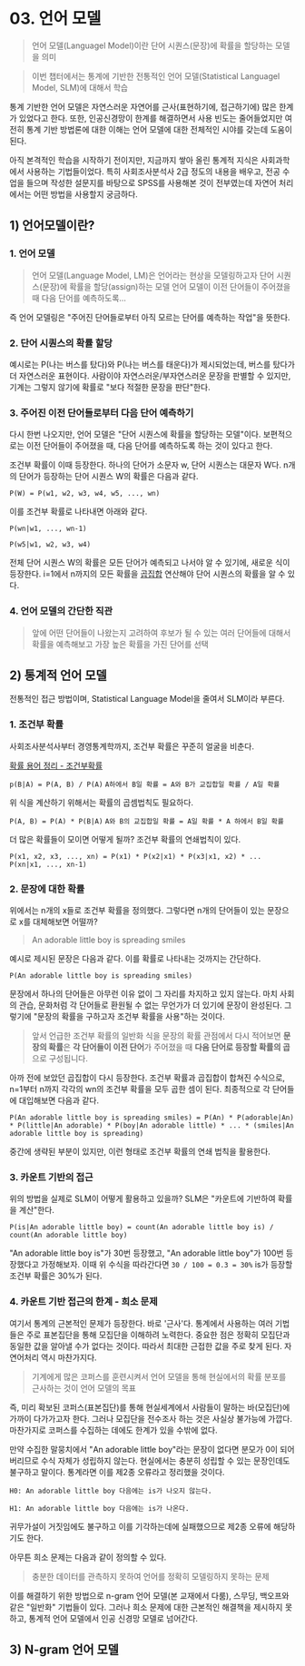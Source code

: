 # 03. 언어 모델
> 언어 모델(Languagel Model)이란 단어 시퀀스(문장)에 확률을 할당하는 모델을 의미

> 이번 챕터에서는 통계에 기반한 전통적인 언어 모델(Statistical Languagel Model, SLM)에 대해서 학습

통계 기반한 언어 모델은 자연스러운 자연어를 근사(표현하기에, 접근하기에) 많은 한계가 있었다고 한다.
또한, 인공신경망이 한계를 해결하면서 사용 빈도는 줄어들었지만 여전히 통계 기반 방법론에 대한 이해는
언어 모델에 대한 전체적인 시야를 갖는데 도움이 된다.

아직 본격적인 학습을 시작하기 전이지만, 지금까지 쌓아 올린 통계적 지식은 사회과학에서 사용하는 기법들이었다.
특히 사회조사분석사 2급 정도의 내용을 배우고, 전공 수업을 들으며 작성한 설문지를 바탕으로 SPSS를 사용해본 것이 전부였는데 자연어 처리에서는 어떤 방법을 사용할지 궁금하다.

## 1) 언어모델이란?
### 1. 언어 모델
> 언어 모델(Language Model, LM)은 언어라는 현상을 모델링하고자 단어 시퀀스(문장)에 확률을 할당(assign)하는 모델
> 언어 모델이 이전 단어들이 주어졌을 때 다음 단어를 예측하도록...

즉 언어 모델링은 "주어진 단어들로부터 아직 모르는 단어를 예측하는 작업"을 뜻한다.

### 2. 단어 시퀀스의 확률 할당
예시로는 P(나는 버스를 탔다)와 P(나는 버스를 태운다)가 제시되었는데, 버스를 탔다가 더 자연스러운 표현이다.
사람이야 자연스러운/부자연스러운 문장을 판별할 수 있지만, 기계는 그렇지 않기에 확률로 "보다 적절한 문장을 판단"한다.

### 3. 주어진 이전 단어들로부터 다음 단어 예측하기
다시 한번 나오지만, 언어 모델은 "단어 시퀀스에 확률을 할당하는 모델"이다.
보편적으로는 이전 단어들이 주어졌을 때, 다음 단어를 예측하도록 하는 것이 있다고 한다.

조건부 확률이 이때 등장한다. 하나의 단어가 소문자 w, 단어 시퀀스는 대문자 W다. n개의 단어가 등장하는 단어 시퀀스 W의 확률은 다음과 같다.

``P(W) = P(w1, w2, w3, w4, w5, ..., wn)``

이를 조건부 확률로 나타내면 아래와 같다.

``P(wn|w1, ..., wn-1)``

``P(w5|w1, w2, w3, w4)``

전체 단어 시퀀스 W의 확률은 모든 단어가 예측되고 나서야 알 수 있기에, 새로운 식이 등장한다.
i=1에서 n까지의 모든 확률을 [곱집합](https://ko.wikipedia.org/wiki/%EA%B3%B1%EC%A7%91%ED%95%A9) 연산해야 단어 시퀀스의 확률을 알 수 있다.

### 4. 언어 모델의 간단한 직관
> 앞에 어떤 단어들이 나왔는지 고려하여 후보가 될 수 있는 여러 단어들에 대해서 확률을 예측해보고 가장 높은 확률을 가진 단어를 선택

## 2) 통계적 언어 모델
전통적인 접근 방법이며, Statistical Language Model을 줄여서 SLM이라 부른다.

### 1. 조건부 확률
사회조사분석사부터 경영통계학까지, 조건부 확률은 꾸준히 얼굴을 비춘다.

[확률 용어 정리 - 조건부확률](https://velog.io/@du-du-zi/%ED%99%95%EB%A5%A0-%EC%9A%A9%EC%96%B4-%EC%A0%95%EB%A6%AC-%EC%A1%B0%EA%B1%B4%EB%B6%80%ED%99%95%EB%A5%A0)

``p(B|A) = P(A, B) / P(A)``
``A하에서 B일 확률 = A와 B가 교집합일 확률 / A일 확률``

위 식을 계산하기 위해서는 확률의 곱셈법칙도 필요하다.

``P(A, B) = P(A) * P(B|A)``
``A와 B의 교집합일 확률 = A일 확률 * A 하에서 B일 확률``

더 많은 확률들이 모이면 어떻게 될까? 조건부 확률의 연쇄법칙이 있다.

``P(x1, x2, x3, ..., xn) = P(x1) * P(x2|x1) * P(x3|x1, x2) * ... P(xn|x1, ..., xn-1)``

### 2. 문장에 대한 확률
위에서는 n개의 x들로 조건부 확률을 정의했다. 그렇다면 n개의 단어들이 있는 문장으로 x를 대체해보면 어떨까?
> An adorable little boy is spreading smiles

예시로 제시된 문장은 다음과 같다. 이를 확률로 나타내는 것까지는 간단하다.

``P(An adorable little boy is spreading smiles)``

문장에서 하나의 단어들은 아무런 이유 없이 그 자리를 차지하고 있지 않는다.
마치 사회의 관습, 문화처럼 각 단어들로 환원될 수 없는 무언가가 더 있기에 문장이 완성된다.
그렇기에 "문장의 확률을 구하고자 조건부 확률을 사용"하는 것이다.

> 앞서 언급한 조건부 확률의 일반화 식을 문장의 확률 관점에서 다시 적어보면 **문장의 확률**은 **각 단어들이 이전 단어**가 주어졌을 때 **다음 단어로 등장할 확률의 곱**으로 구성됩니다.

아까 전에 보았던 곱집합이 다시 등장한다. 조건부 확률과 곱집합이 합쳐진 수식으로, n=1부터 n까지 각각의 wn의 조건부 확률을 모두 곱한 셈이 된다.
최종적으로 각 단어들에 대입해보면 다음과 같다.

``P(An adorable little boy is spreading smiles) =
P(An) * P(adorable|An) * P(little|An adorable) * P(boy|An adorable little) *
... * (smiles|An adorable little boy is spreading)
``

중간에 생략된 부분이 있지만, 이런 형태로 조건부 확률의 연쇄 법칙을 활용한다.

### 3. 카운트 기반의 접근
위의 방법을 실제로 SLM이 어떻게 활용하고 있을까? SLM은 "카운트에 기반하여 확률을 계산"한다.

``P(is|An adorable little boy) = count(An adorable little boy is) / count(An adorable little boy)``

"An adorable little boy is"가 30번 등장했고, "An adorable little boy"가 100번 등장했다고 가정해보자.
이때 위 수식을 따라간다면 ``30 / 100 = 0.3 = 30%`` is가 등장할 조건부 확률은 30%가 된다.

### 4. 카운트 기반 접근의 한계 - 희소 문제
여기서 통계의 근본적인 문제가 등장한다. 바로 '근사'다.
통계에서 사용하는 여러 기법들은 주로 표본집단을 통해 모집단을 이해하려 노력한다.
중요한 점은 정확히 모집단과 동일한 값을 알아낼 수가 없다는 것이다. 따라서 최대한 근접한 값을 주로 찾게 된다.
자연어처리 역시 마찬가지다.

> 기계에게 많은 코퍼스를 훈련시켜서 언어 모델을 통해 현실에서의 확률 분포를 근사하는 것이 언어 모델의 목표

즉, 미리 확보된 코퍼스(표본집단)를 통해 현실세계에서 사람들이 말하는 바(모집단)에 가까이 다가가고자 한다.
그러나 모집단을 전수조사 하는 것은 사실상 불가능에 가깝다. 마찬가지로 코퍼스를 수집하는 데에도 한계가 있을 수밖에 없다.

만약 수집한 말뭉치에서 "An adorable little boy"라는 문장이 없다면 분모가 0이 되어버리므로 수식 자체가 성립하지 않는다.
현실에서는 충분히 성립할 수 있는 문장인데도 불구하고 말이다. 통계라면 이를 제2종 오류라고 정리했을 것이다. 

``H0: An adorable little boy 다음에는 is가 나오지 않는다.``

``H1: An adorable little boy 다음에는 is가 나온다.``

귀무가설이 거짓임에도 불구하고 이를 기각하는데에 실패했으므로 제2종 오류에 해당하기도 한다.

아무튼 희소 문제는 다음과 같이 정의할 수 있다.

> 충분한 데이터를 관측하지 못하여 언어를 정확히 모델링하지 못하는 문제

이를 해결하기 위한 방법으로 n-gram 언어 모델(본 교재에서 다룸), 스무딩, 백오프와 같은 "일반화" 기법들이 있다.
그러나 희소 문제에 대한 근본적인 해결책을 제시하지 못하고, 통계적 언어 모델에서 인공 신경망 모델로 넘어간다.

## 3) N-gram 언어 모델
